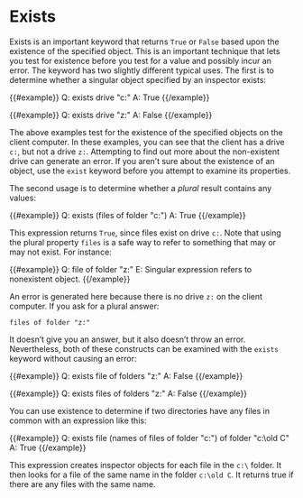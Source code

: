 # Exists

Exists is an important keyword that returns `True` or `False` based upon the
existence of the specified object. This is an important technique that lets you
test for existence before you test for a value and possibly incur an error. The
keyword has two slightly different typical uses. The first is to determine
whether a singular object specified by an inspector exists:

{{#example}}
Q: exists drive "c:"
A: True
{{/example}}

{{#example}}
Q: exists drive "z:"
A: False
{{/example}}

The above examples test for the existence of the specified objects on the client
computer. In these examples, you can see that the client has a drive `c:`, but
not a drive `z:`. Attempting to find out more about the non-existent drive can
generate an error. If you aren’t sure about the existence of an object, use the
`exist` keyword before you attempt to examine its properties.

The second usage is to determine whether a *plural* result contains any values: 

{{#example}}
Q: exists (files of folder "c:")
A: True
{{/example}}

This expression returns `True`, since files exist on drive `c:`. Note that using
the plural property `files` is a safe way to refer to something that may or may
not exist. For instance:

{{#example}}
Q: file of folder "z:"
E: Singular expression refers to nonexistent object.
{{/example}}

An error is generated here because there is no drive `z:` on the client
computer. If you ask for a plural answer:

````
files of folder "z:"
````

It doesn’t give you an answer, but it also doesn’t throw an error. Nevertheless,
both of these constructs can be examined with the `exists` keyword without
causing an error:

{{#example}}
Q: exists file of folders "z:"
A: False
{{/example}}

{{#example}}
Q: exists files of folders "z:"
A: False
{{/example}}

You can use existence to determine if two directories have any files in common
with an expression like this:

{{#example}}
Q: exists file (names of files of folder "c:\") of folder "c:\old C"
A: True
{{/example}}

This expression creates inspector objects for each file in the `c:\` folder. It
then looks for a file of the same name in the folder `c:\old C`. It returns true
if there are any files with the same name.
